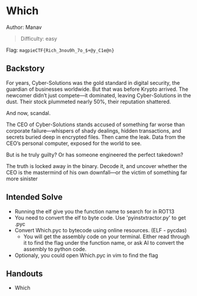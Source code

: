 # Which

Author: Manav

>Difficulty: easy

Flag: `magpieCTF{Rich_3nou9h_7o_$+@y_C1e@n}`

## Backstory

For years, Cyber-Solutions was the gold standard in digital security, the guardian of businesses worldwide. But that was before Krypto arrived. The newcomer didn’t just compete—it dominated, leaving Cyber-Solutions in the dust. Their stock plummeted nearly 50%, their reputation shattered.

And now, scandal.

The CEO of Cyber-Solutions stands accused of something far worse than corporate failure—whispers of shady dealings, hidden transactions, and secrets buried deep in encrypted files. Then came the leak. Data from the CEO’s personal computer, exposed for the world to see.

But is he truly guilty? Or has someone engineered the perfect takedown?

The truth is locked away in the binary. Decode it, and uncover whether the CEO is the mastermind of his own downfall—or the victim of something far more sinister

## Intended Solve

- Running the elf give you the function name to search for in ROT13
- You need to convert the elf to byte code. Use 'pyinstxtractor.py' to get .pyc
- Convert Which.pyc to bytecode using online resources. (ELF - pycdas)
    - You will get the assembly code on your terminal. Either read through it to find the flag
    under the function name, or ask AI to convert the assembly to python code.
- Optionaly, you could open Which.pyc in vim to find the flag

## Handouts

- Which